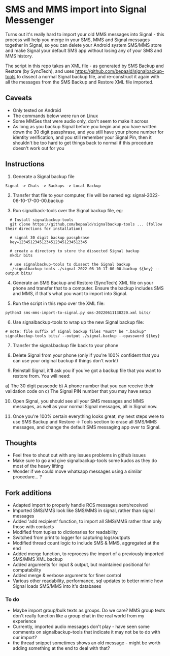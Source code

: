 
# SMS and MMS import into Signal Messenger

Turns out it's really hard to import your old MMS messages into Signal - this process
will help you merge in your SMS, MMS and Signal messages together in Signal, so you can
delete your Android system SMS/MMS store and make Signal your default SMS app without
losing any of your SMS and MMS history.

The script in this repo takes an XML file - as generated by SMS Backup and Restore (by
SyncTech), and uses https://github.com/bepaald/signalbackup-tools to dissect a normal
Signal backup file, and re-construct it again with all the messages from the
SMS Backup and Restore XML file imported.

## Caveats

 * Only tested on Android
 * The commands below were run on Linux
 * Some MMSes that were audio only, don't seem to make it across
 * As long as you backup Signal before you begin and you have written down the 30 digit passphrase, and you still have your phone number for identity verification, and you still remember your Signal Pin, then it shouldn't be too hard to get things back to normal if this procedure doesn't work out for you

## Instructions

1. Generate a Signal backup file

```
Signal -> Chats -> Backups -> Local Backup
```

2. Transfer that file to your computer, file will be named eg: signal-2022-06-10-17-00-00.backup

3. Run signalback-tools over the Signal backup file, eg:

```
  # Install signalbackup-tools
  git clone https://github.com/bepaald/signalbackup-tools ... (follow their directions for installation)

  # signal 30 digit backup passphrase
  key=123451234512345123451234512345

  # create a directory to store the dissected Signal backup
  mkdir bits

  # use signalbackup-tools to dissect the Signal backup
  ./signalbackup-tools ./signal-2022-06-10-17-00-00.backup ${key} --output bits/

```

4. Generate an SMS Backup and Restore (SyncTech) XML file on your phone and transfer that to a computer. Ensure the backup includes SMS and MMS, if that's what you want to import into Signal.

5. Run the script in this repo over the XML file:

```
python3 sms-mms-import-to-signal.py sms-20220611130220.xml bits/
```

6. Use signalbackup-tools to wrap up the new Signal backup file:

```
# note: file suffix of signal backup files *must* be ".backup"
signalbackup-tools bits/ --output ./signal.backup --opassword ${key}
```

7. Transfer the signal.backup file back to your phone

8. Delete Signal from your phone (only if you're 100% confident that you can use your original backup if things don't work!)

9. Reinstall Signal, it'll ask you if you've got a backup file that you want to restore from. You
will need:

a) The 30 digit passcode
b) A phone number that you can receive their validation code on
c) The Signal PIN number that you may have setup

10. Open Signal, you should see all your SMS messages and MMS messages, as well as your normal Signal messages, all in Signal now.

11. Once you're 100% certain everything looks great, my next steps were to use SMS Backup and Restore -> Tools section to erase all SMS/MMS messages, and change the default SMS messaging app over to Signal.


## Thoughts
* Feel free to shout out with any issues problems in github issues
* Make sure to go and give signalbackup-tools some kudos as they do most of the heavy lifting
* Wonder if we could move whatsapp messages using a similar procedure... ?

## Fork additions
* Adapted import to properly handle RCS messages sent/received
* Imported SMS/MMS look like SMS/MMS in signal, rather than signal messages
* Added 'add recipient' function, to import all SMS/MMS rather than only those with contacts
* Modified from tuples to dictionaries for readability
* Switched from print to logger for capturing logs/outputs
* Modified thread count logic to include SMS & MMS, aggregated at the end
* Added merge function, to reprocess the import of a previously imported SMS/MMS XML backup
* Added arguments for input & output, but maintained positional for compatability
* Added merge & verbose arguments for finer control
* Various other readability, performance, sql updates to better mimic how Signal loads SMS/MMS into it's databases

### To do
* Maybe import group/bulk texts as groups. Do we care? MMS group texts don't really function like a group chat in the real world from my experience
* Currently, imported audio messages don't play - have seen some comments on signalbackup-tools that indicate it may not be to do with our import?
* the thread snippet sometimes shows an old message - might be worth adding something at the end to deal with that?